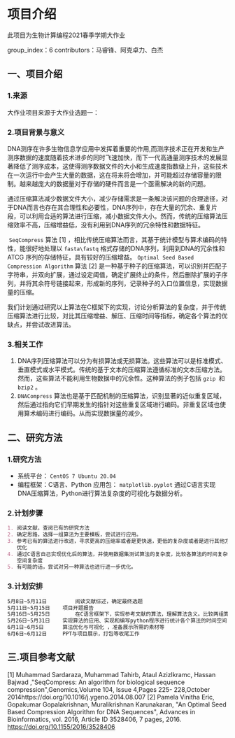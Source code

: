 # 项目介绍

此项目为生物计算编程2021春季学期大作业

group_index：6
contributors：马睿锋、阿克卓力、白杰

## 一、项目介绍

### 1.来源

大作业项目来源于大作业选题一：

### 2.项目背景与意义

​		DNA测序在许多生物信息学应用中发挥着重要的作用,而测序技术正在开发和生产测序数据的速度随着技术进步的同时飞速加快，而下一代高通量测序技术的发展显著降低了测序成本，这使得测序数据文件的大小和生成速度指数级上升，这些技术在一次运行中会产生大量的数据，这在将来将会增加，并可能超过存储容量的限制。越来越庞大的数据量对于存储的硬件而言是一个亟需解决的新的问题。
​		

​		通过压缩算法减少数据文件大小，减少存储需求是一条解决该问题的合理途径，对于DNA而言也存在其合理性和必要性，DNA序列中，存在大量的冗余、重复片段，可以利用合适的算法进行压缩，减小数据文件大小。然而，传统的压缩算法压缩效率不高，压缩增益低，没有利用到DNA序列的冗余特性和数据特征。

​		`SeqCompress` 算法 [1] ，相比传统压缩算法而言，其基于统计模型与算术编码的特性，能很好地处理以 `fasta\fastq` 格式存储的DNA序列，利用到DNA的冗余性和ATCG 序列的存储特征，具有较好的压缩增益。
​		`Optimal Seed Based Compression Algorithm` 算法 [2] 是一种基于种子的压缩算法，可以识别并匹配子字符串，并双向扩展，通过设定阈值，确定扩展终止的条件，然后删除扩展的子序列，并将其余符号链接起来，形成新的序列，记录种子的入口位置信息，实现数据量的压缩。

​		我们计划通过研究以上算法在C框架下的实现，讨论分析算法的复杂度，并于传统压缩算法进行比较，对比其压缩增益、解压、压缩时间等指标，确定各个算法的优缺点，并尝试改进算法。

### 3.相关工作

1. DNA序列压缩算法可以分为有损算法或无损算法。这些算法可以是标准模式、垂直模式或水平模式。传统的基于文本的压缩算法遵循标准的文本压缩方法。然而，这些算法不能利用生物数据中的冗余性。这种算法的例子包括 `gzip `和` bzip2` 。
2. `DNACompress` 算法也是基于匹配机制的压缩算法，识别显著的近似重复区域，然后通过指向它们早期发生的指针对这些重复区域进行编码。非重复区域也使用算术编码进行编码。从而实现数据量的减少。

## 二、研究方法

### 1.研究方法

- 系统平台： `CentOS 7 Ubuntu 20.04`
- 编程框架：C语言、Python 应用包： `matplotlib.pyplot`
  通过C语言实现DNA压缩算法，Python进行算法复杂度的可视化与数据分析。

### 2.计划步骤

```markdown
1. 阅读文献，查阅已有的研究方法
2. 确定思路，选择一组算法为主要模板，尝试进行应用。
3. 参考已有的算法进行改进，寻求更高的压缩率或者是更快速，更低的复杂度或者是进行其他方面的
   优化
4. 通过C语言自己实现优化后的算法，并使用数据集测试算法的复杂度，比较各算法的时间复杂度与
   空间复杂度
5. 有可能的话，尝试对另一种算法也进行进一步优化。
```

### 3.计划安排

 ```markdown
 5月8日~5月11日 		阅读文献综述，确定最终选题
 5月11日~5月15日 	项目开题报告
 5月16日~5月25日		在C语言框架下，实现参考文献的算法，理解算法含义。比较两组算法从中选择较为合适的一组为后续使用和优化改进的主要目标。
 5月26日~5月31日 	实现算法的应用、实现和编写python程序进行统计各个算法的时间空间复杂度，分析优劣
 6月1日~6月5日		算法优化与可视化 ，准备展示所需的素材等
 6月6日~6月12日		PPT与项目展示，打包等收尾工作
 ```



## 三.项目参考文献

[1] Muhammad Sardaraza, Muhammad Tahirb, Ataul AzizIkramc, Hassan Bajwad ,"SeqCompress:
An algorithm for biological sequence compression",Genomics,Volume 104, Issue 4,Pages 225-
228,October 2014https://doi.org/10.1016/j.ygeno.2014.08.007
[2] Pamela Vinitha Eric, Gopakumar Gopalakrishnan, Muralikrishnan Karunakaran, "An Optimal
Seed Based Compression Algorithm for DNA Sequences", Advances in Bioinformatics, vol. 2016,
Article ID 3528406, 7 pages, 2016. https://doi.org/10.1155/2016/3528406


